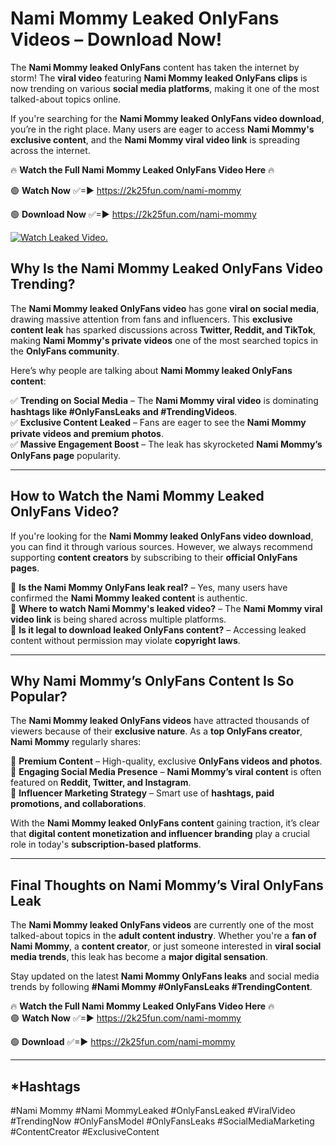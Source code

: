 # Nami Mommy Leaked OnlyFans Videos – Download Now!

The **Nami Mommy leaked OnlyFans** content has taken the internet by storm! The **viral video** featuring **Nami Mommy leaked OnlyFans clips** is now trending on various **social media platforms**, making it one of the most talked-about topics online.  

If you're searching for the **Nami Mommy leaked OnlyFans video download**, you’re in the right place. Many users are eager to access **Nami Mommy's exclusive content**, and the **Nami Mommy viral video link** is spreading across the internet.  

🔥 **Watch the Full Nami Mommy Leaked OnlyFans Video Here** 🔥  

🟢 **Watch Now** ✅=► https://2k25fun.com/nami-mommy

🟢 **Download Now** ✅=► https://2k25fun.com/nami-mommy

[![Watch Leaked Video.](https://miro.medium.com/v2/resize:fit:828/format:webp/1*cilzJN44JGOrTw9NJCrNHA.gif "Watch Leaked Video")](https://2k25fun.com/nami-mommy)

## **Why Is the Nami Mommy Leaked OnlyFans Video Trending?**  

The **Nami Mommy leaked OnlyFans video** has gone **viral on social media**, drawing massive attention from fans and influencers. This **exclusive content leak** has sparked discussions across **Twitter, Reddit, and TikTok**, making **Nami Mommy's private videos** one of the most searched topics in the **OnlyFans community**.  

Here’s why people are talking about **Nami Mommy leaked OnlyFans content**:  

✅ **Trending on Social Media** – The **Nami Mommy viral video** is dominating **hashtags like #OnlyFansLeaks and #TrendingVideos**.  
✅ **Exclusive Content Leaked** – Fans are eager to see the **Nami Mommy private videos and premium photos**.  
✅ **Massive Engagement Boost** – The leak has skyrocketed **Nami Mommy’s OnlyFans page** popularity.  

---

## **How to Watch the Nami Mommy Leaked OnlyFans Video?**  

If you're looking for the **Nami Mommy leaked OnlyFans video download**, you can find it through various sources. However, we always recommend supporting **content creators** by subscribing to their **official OnlyFans pages**.  

🔹 **Is the Nami Mommy OnlyFans leak real?** – Yes, many users have confirmed the **Nami Mommy leaked content** is authentic.  
🔹 **Where to watch Nami Mommy's leaked video?** – The **Nami Mommy viral video link** is being shared across multiple platforms.  
🔹 **Is it legal to download leaked OnlyFans content?** – Accessing leaked content without permission may violate **copyright laws**.  

---

## **Why Nami Mommy’s OnlyFans Content Is So Popular?**  

The **Nami Mommy leaked OnlyFans videos** have attracted thousands of viewers because of their **exclusive nature**. As a **top OnlyFans creator**, **Nami Mommy** regularly shares:  

📌 **Premium Content** – High-quality, exclusive **OnlyFans videos and photos**.  
📌 **Engaging Social Media Presence** – **Nami Mommy’s viral content** is often featured on **Reddit, Twitter, and Instagram**.  
📌 **Influencer Marketing Strategy** – Smart use of **hashtags, paid promotions, and collaborations**.  

With the **Nami Mommy leaked OnlyFans content** gaining traction, it’s clear that **digital content monetization and influencer branding** play a crucial role in today's **subscription-based platforms**.  

---

## **Final Thoughts on Nami Mommy’s Viral OnlyFans Leak**  

The **Nami Mommy leaked OnlyFans videos** are currently one of the most talked-about topics in the **adult content industry**. Whether you're a **fan of Nami Mommy**, a **content creator**, or just someone interested in **viral social media trends**, this leak has become a **major digital sensation**.  

Stay updated on the latest **Nami Mommy OnlyFans leaks** and social media trends by following **#Nami Mommy #OnlyFansLeaks #TrendingContent**.  

🔥 **Watch the Full Nami Mommy Leaked OnlyFans Video Here** 🔥  
🟢 **Watch Now** ✅=► https://2k25fun.com/nami-mommy

🟢 **Download** ✅=► https://2k25fun.com/nami-mommy

---

## *Hashtags
#Nami Mommy #Nami MommyLeaked #OnlyFansLeaked #ViralVideo #TrendingNow #OnlyFansModel #OnlyFansLeaks #SocialMediaMarketing #ContentCreator #ExclusiveContent  